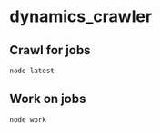 # dynamics_crawler
## Crawl for jobs
```bash
node latest
```

## Work on jobs
```bash
node work
```
